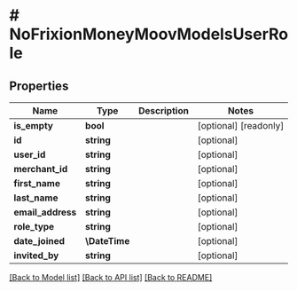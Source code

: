 # # NoFrixionMoneyMoovModelsUserRole

## Properties

Name | Type | Description | Notes
------------ | ------------- | ------------- | -------------
**is_empty** | **bool** |  | [optional] [readonly]
**id** | **string** |  | [optional]
**user_id** | **string** |  | [optional]
**merchant_id** | **string** |  | [optional]
**first_name** | **string** |  | [optional]
**last_name** | **string** |  | [optional]
**email_address** | **string** |  | [optional]
**role_type** | **string** |  | [optional]
**date_joined** | **\DateTime** |  | [optional]
**invited_by** | **string** |  | [optional]

[[Back to Model list]](../../README.md#models) [[Back to API list]](../../README.md#endpoints) [[Back to README]](../../README.md)
